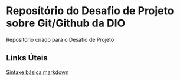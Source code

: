 # Reposítório do Desafio de Projeto sobre Git/Github da DIO
Repositório criado para o Desafio de Projeto

## Links Úteis
[Sintaxe básica markdown](https://www.markdownguide.org/basic-syntax/)
